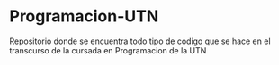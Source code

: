 # Programacion-UTN
Repositorio donde se encuentra todo tipo de codigo que se hace en el transcurso de la cursada en Programacion de la UTN
